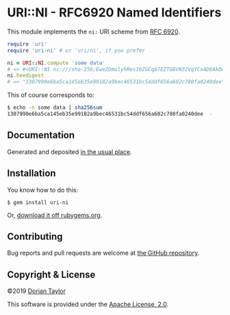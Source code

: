 # URI::NI - RFC6920 Named Identifiers

This module implements the `ni:` URI scheme from [RFC
6920](https://tools.ietf.org/html/rfc6920).

```ruby
require 'uri'
require 'uri-ni' # or 'uri/ni', if you prefer

ni = URI::NI.compute 'some data'
# => #<URI::NI ni:///sha-256;EweZDmulyhRes16ZGCqb7EZTG8VN32VqYCx4D6AkDe4>
ni.hexdigest
# => "1307990e6ba5ca145eb35e99182a9bec46531bc54ddf656a602c780fa0240dee"
```

This of course corresponds to:

```bash
$ echo -n some data | sha256sum
1307990e6ba5ca145eb35e99182a9bec46531bc54ddf656a602c780fa0240dee  -
```

## Documentation

Generated and deposited [in the usual
place](http://www.rubydoc.info/github/doriantaylor/rb-uri-ni/master).

## Installation

You know how to do this:

    $ gem install uri-ni

Or, [download it off rubygems.org](https://rubygems.org/gems/uri-ni).

## Contributing

Bug reports and pull requests are welcome at
[the GitHub repository](https://github.com/doriantaylor/rb-uri-ni).

## Copyright & License

©2019 [Dorian Taylor](https://doriantaylor.com/)

This software is provided under
the [Apache License, 2.0](https://www.apache.org/licenses/LICENSE-2.0).
